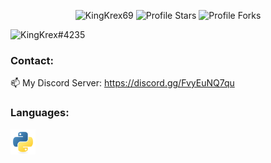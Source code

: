 
<p align="center"> 
<img src="https://komarev.com/ghpvc/?username=KingKrex69&label=Profile%20views&color=5c12df&style=flat" alt="KingKrex69" />
<img src="https://img.shields.io/badge/dynamic/json?&label=Total%20Stars&color=5c12df&style=flat&style=for-the-badge&query=%24.stars&url=https://api.github-star-counter.workers.dev/user/KingKrex69" alt="Profile Stars"></a>
<img src="https://img.shields.io/badge/dynamic/json?&label=Total%20Forks&color=5c12df&style=flat&style=for-the-badge&query=%24.forks&url=https://api.github-star-counter.workers.dev/user/KingKrex69" alt="Profile Forks"></a>
</p>


![KingKrex#4235](https://discord.c99.nl/widget/theme-3/990353956658090020.png)

<h3 align="left">Contact:</h3>

📫 My Discord Server: https://discord.gg/FvyEuNQ7qu

<h3 aligh="left">Languages:</h3>

<img src="https://raw.githubusercontent.com/devicons/devicon/master/icons/python/python-original.svg" alt="python" width="40" height="40"/> </a> </p>
